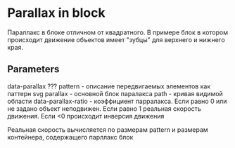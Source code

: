 # Parallax in block
Параллакс в блоке отличном от квадратного.
В примере блок в котором происходит движение объектов имеет "зубцы" для верхнего и нижнего края.

Parameters
----------
data-parallax
    ??? pattern - описание передвигаемых элементов как паттерн svg
    parallax - основной блок паралакса
    path - кривая видимой области
data-parallax-ratio - коэффициент парралакса. 
    Если равно 0 или не задано объект неподвижен.
    Если равно 1 реальная скорость движения.
    Если <0 происходит инверсия движения

Реальная скорость вычисляется по размерам pattern и размерам контейнера, содержащего парллакс блок